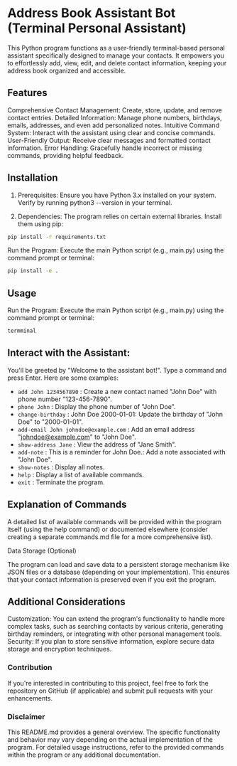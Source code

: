 # Address Book Assistant Bot (Terminal Personal Assistant)

This Python program functions as a user-friendly terminal-based personal assistant specifically designed to manage your contacts. It empowers you to effortlessly add, view, edit, and delete contact information, keeping your address book organized and accessible.

## Features

Comprehensive Contact Management: Create, store, update, and remove contact entries.
Detailed Information: Manage phone numbers, birthdays, emails, addresses, and even add personalized notes.
Intuitive Command System: Interact with the assistant using clear and concise commands.
User-Friendly Output: Receive clear messages and formatted contact information.
Error Handling: Gracefully handle incorrect or missing commands, providing helpful feedback.

## Installation

1. Prerequisites: Ensure you have Python 3.x installed on your system. Verify by running python3 --version in your terminal.

2. Dependencies: The program relies on certain external libraries. Install them using pip:

```bash
pip install -r requirements.txt
```

Run the Program: Execute the main Python script (e.g., main.py) using the command prompt or terminal:

```bash
pip install -e . 
```


## Usage
Run the Program: Execute the main Python script (e.g., main.py) using the command prompt or terminal:

```Bash
termminal
```


## Interact with the Assistant: 

You'll be greeted by "Welcome to the assistant bot!". Type a command and press Enter. Here are some examples:

* `add John 1234567890` : Create a new contact named "John Doe" with phone number "123-456-7890".
* `phone John` : Display the phone number of "John Doe".
* `change-birthday` : John Doe 2000-01-01: Update the birthday of "John Doe" to "2000-01-01".
* `add-email John johndoe@example.com` : Add an email address "johndoe@example.com" to "John Doe".
* `show-address Jane` : View the address of "Jane Smith".
* `add-note` : This is a reminder for John Doe.: Add a note associated with "John Doe".
* `show-notes` : Display all notes.
* `help` : Display a list of available commands.
* `exit` : Terminate the program.

## Explanation of Commands

A detailed list of available commands will be provided within the program itself (using the help command) or documented elsewhere (consider creating a separate commands.md file for a more comprehensive list).

Data Storage (Optional)

The program can load and save data to a persistent storage mechanism like JSON files or a database (depending on your implementation). This ensures that your contact information is preserved even if you exit the program.

## Additional Considerations

Customization: You can extend the program's functionality to handle more complex tasks, such as searching contacts by various criteria, generating birthday reminders, or integrating with other personal management tools.
Security: If you plan to store sensitive information, explore secure data storage and encryption techniques.

### Contribution

If you're interested in contributing to this project, feel free to fork the repository on GitHub (if applicable) and submit pull requests with your enhancements.

### Disclaimer

This README.md provides a general overview. The specific functionality and behavior may vary depending on the actual implementation of the program. For detailed usage instructions, refer to the provided commands within the program or any additional documentation.
